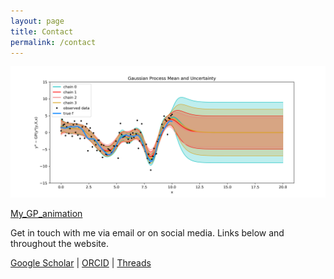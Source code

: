 ```yaml
---
layout: page
title: Contact
permalink: /contact
---
```

![GPs](img/GP.png)

[My_GP_animation](https://www.canva.com/design/DAGHdhAK1pI/D5TiYZkfpBq5nleAPDDR9Q/watch?utm_content=DAGHdhAK1pI&utm_campaign=designshare&utm_medium=link&utm_source=editor)

Get in touch with me via email or on social media. Links below and throughout the website.

[Google Scholar](https://scholar.google.com/citations?user=RCvn620AAAAJ&hl=en&oi=ao) | [ORCID](https://orcid.org/0000-0003-2996-7031) | [Threads](https://www.threads.net/@pr0fpy0m0) 
